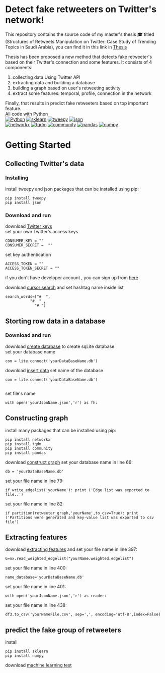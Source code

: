 # Detect fake retweeters on Twitter's network!


This repository contains the source code of my master's thesis :mortar_board: titled (Structures of Retweets Manipulation on Twitter: Case Study of Trending Topics in Saudi Arabia), 
 you can find it in this link in [Thesis](<https://kausp.sa/Details/Thesis/146506/>)

Thesis has been proposed a new method that detects fake retweeter's based on their Twitter's connection and some features. It consists of 4 components:<br>
1. collecting data Using Twitter API 
2. extracting data and building a database 
3. building a graph based on user's retweeting activity 
4. extract some features: temporal, profile,  connection in the network 

Finally, that results in predict fake retweeters based on top important feature. \
All code with Python \
[![Python](https://img.shields.io/badge/Python-3.7.3-blue)](https://www.python.org/) 
[![sklearn](https://img.shields.io/badge/sklearn-1.0.2-orange)](<https://scikit-learn.org/1.0/>)
[![tweepy](https://img.shields.io/badge/Tweepy-3.7.0-red)](<https://docs.tweepy.org/en/stable/changelog.html#version-3-7-0-2018-11-27>)
[![json](https://img.shields.io/badge/json-2.0.9-blue)](<https://docs.python.org/3/library/json.html>) <br>
[![networkx](https://img.shields.io/badge/networkx-2.4-lightgrey)](<https://networkx.org/>)
[![tqdm](https://img.shields.io/badge/tqdm-4.36.1-yellowgreen)](<https://tqdm.github.io/>)
[![community](https://img.shields.io/badge/community%20-0.13-orange)](<https://pypi.org/project/communities/>)
[![pandas](https://img.shields.io/badge/pandas%20-0.25.2-brightgreen)](<https://pandas.pydata.org/>)
[![numpy](https://img.shields.io/badge/numpy%20-1.16.5-yellow)](<https://numpy.org/>)

# Getting Started
## Collecting Twitter's data
### Installing
install tweepy and json packages that can be installed using pip:

```
pip install tweepy
pip install json
```
### Download and run  
download [Twitter keys](<https://github.com/MarwahJawas/detect_Fake_Retweeters/blob/master/Collecting-Tweets/twitter_keys_access.py>) <br>
set your own Twitter's access keys

```
CONSUMER_KEY = ""
CONSUMER_SECRET =  ""
```

set key authentication

```
ACCESS_TOKEN = ""
ACCESS_TOKEN_SECRET = ""
```
if you don't have developer account , you can sign up from [here](<https://developer.twitter.com/en/support/twitter-api/developer-account#faq-developer-account>) 


download [cursor search](<https://github.com/MarwahJawas/detect_Fake_Retweeters/blob/master/Collecting-Tweets/CursorSearch_Rest.py>) and set hashtag name inside list
```
search_words=["#  ",
           "#  " ,
             "# "]  
```
## Storting row data in a database


### Download and run  
download [create database](<https://github.com/MarwahJawas/detect_Fake_Retweeters/blob/master/createSqLiteDatabaes/create-Table.py>) to create sqLite database\
set your database name
```
con = lite.connect('yourDataBaseName.db')
```
download [insert data](<https://github.com/MarwahJawas/detect_Fake_Retweeters/blob/master/createSqLiteDatabaes/insert-Data.py>) 
set name of the database
```
con = lite.connect('yourDataBaseName.db')
  
```
set file's name
```
with open('yourJsonName.json','r') as fh:
```
## Constructing graph
install many packages that can be installed using pip:
``` 
pip install networkx
pip install tqdm
pip install community 
pip install pandas
```
download [construct graph](<https://github.com/MarwahJawas/detect_Fake_Retweeters/blob/master/Graph%20Construction/base_graph_to_rt_graph.py>)
set your database name in line 66:
```
db = 'yourDataBaseName.db'
```
set your file name in line 79:
```
if write_edgelist('yourName'): print ('Edge list was exported to file..')
```
set your file name in line 82:
```
if partition(retweeter_graph,'yourName',to_csv=True): print ('Partitions were generated and key-value list was exported to csv file')
```
## Extracting features

download [extracting features](<https://github.com/MarwahJawas/detect_Fake_Retweeters/blob/master/feature%20engineering/all_features.py>)
and set your file name in line 397:
```
G=nx.read_weighted_edgelist("yourName.weighted.edgelist")
```
set your file name in line 400:
```
name_database='yourDataBaseName.db'
```
set your file name in line 401:
```
with open('yourJsonName.json','r') as reader:
```
set your file name in line 438:
```
df3.to_csv('yourNameFile.csv', sep=',', encoding='utf-8',index=False)
```
## predict the fake group of retweeters
install
```
pip install sklearn
pip install numpy
```
download [machine learning test](<https://github.com/MarwahJawas/detect_Fake_Retweeters/blob/master/feature%20engineering/classification.py>) 

